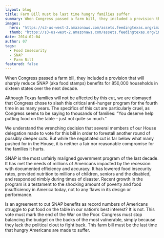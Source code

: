 ```yaml
---
layout: blog
title: Farm Bill must be last time hungry families suffer
summary: When Congress passed a farm bill, they included a provision that will sharply reduce SNAP (aka food stamps) benefits for 850,000 households in sixteen states over the next decade. 
images:
  hero: "https://s3-us-west-2.amazonaws.com/assets.feedingtexas.org/images/posts/farm-bill-signing.jpg"
  thumb: "https://s3-us-west-2.amazonaws.com/assets.feedingtexas.org/images/posts/farm-bill-signing.jpg"
date: 2014-02-04
author: 07
tags: 
  - Food Insecurity
  - SNAP
  - Farm Bill
featured: false
---
```


When Congress passed a farm bill, they included a provision that will sharply reduce SNAP (aka food stamps) benefits for 850,000 households in sixteen states over the next decade.

Although Texas families will not be affected by this cut, we are dismayed that Congress chose to slash this critical anti-hunger program for the fourth time in as many years. The specifics of this cut are particularly cruel, as Congress seems to be saying to thousands of families: “You deserve help putting food on the table – just not quite so much.”

We understand the wrenching decision that several members of our House delegation made to vote for this bill in order to forestall another round of possibly deeper cuts. But while the negotiated cut is far below what many pushed for in the House, it is neither a fair nor reasonable compromise for the families it hurts.

SNAP is the most unfairly maligned government program of the last decade. It has met the needs of millions of Americans impacted by the recession with documented efficiency and accuracy. It has lowered food insecurity rates, provided nutrition to millions of children, seniors and the disabled, and responded nimbly during times of disaster. Recent growth in the program is a testament to the shocking amount of poverty and food insufficiency in America today, not to any flaws in its design or performance.

Is an agreement to cut SNAP benefits as record numbers of Americans struggle to put food on the table in our nation’s best interest? It is not. This vote must mark the end of the War on the Poor. Congress must stop balancing the budget on the backs of the most vulnerable, simply because they lack the political clout to fight back. This farm bill must be the last time that hungry Americans are made to suffer.
